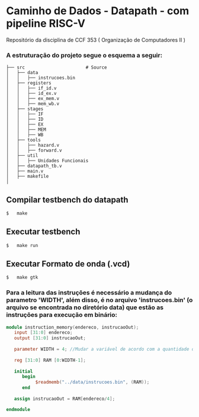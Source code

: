 # Caminho de Dados - Datapath - com pipeline RISC-V
Repositório da disciplina de CCF 353 ( Organização de Computadores II ) 

### A  estruturação do projeto segue o esquema a seguir:

    ├── src                       # Source
    │   ├── data
    │   │   ├── instrucoes.bin
    │   ├── registers      
    │   │   ├── if_id.v    
    │   │   ├── id_ex.v
    │   │   ├── ex_mem.v  
    │   │   ├── mem_wb.v
    │   ├── stages      
    │   │   ├── IF   
    │   │   ├── ID
    │   │   ├── EX
    │   │   ├── MEM      
    │   │   ├── WB             
    │   ├── tools
    │   │   ├── hazard.v    
    │   │   ├── forward.v
    │   ├── util         
    │   │   ├── Unidades Funcionais      
    │   ├── datapath_tb.v    
    │   ├── main.v      
    │   ├── makefile 
    │   



## Compilar testbench do datapath
```sh
$   make
```


## Executar testbench 
```sh   
$   make run
```

## Executar Formato de onda (.vcd) 
```sh   
$   make gtk
```


### Para a leitura das instruções é necessário a mudança do parametro 'WIDTH', além disso, é no arquivo 'instrucoes.bin' (o arquivo se encontrada no diretório data) que estão as instruções para execução em binário:

```v
module instruction_memory(endereco, instrucaoOut);
   input [31:0] endereco;  
   output [31:0] instrucaoOut;
     
   parameter WIDTH = 4; //Mudar a variável de acordo com a quantidade de instruções
     
   reg [31:0] RAM [0:WIDTH-1];
     
   initial
      begin
           $readmemb("../data/instrucoes.bin", (RAM));  
      end 
     
   assign instrucaoOut = RAM[endereco/4];

endmodule
```
